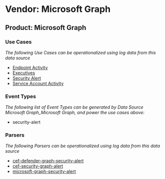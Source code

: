 Vendor: Microsoft Graph
=======================
Product: Microsoft Graph
------------------------

### Use Cases

_The following Use Cases can be operationalized using log data from this data source_

* [Endpoint Activity](../UseCases/usecase_endpoint_activity.md)
* [Executives](../UseCases/usecase_executives.md)
* [Security Alert](../UseCases/usecase_security_alert.md)
* [Service Account Activity](../UseCases/usecase_service_account_activity.md)


### Event Types

_The following list of Event Types can be generated by Data Source Microsoft Graph_Microsoft Graph, and power the use cases above:_

- security-alert


### Parsers

_The following Parsers can be operationalized using log data from this data source_

* [cef-defender-graph-security-alert](../Parsers/parserContent_cef-defender-graph-security-alert.md)
* [cef-security-graph-alert](../Parsers/parserContent_cef-security-graph-alert.md)
* [microsoft-graph-security-alert](../Parsers/parserContent_microsoft-graph-security-alert.md)
